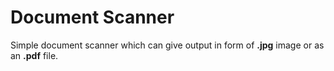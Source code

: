 # Document Scanner

Simple document scanner which can give output in form of **.jpg** image or as an **.pdf** file.
